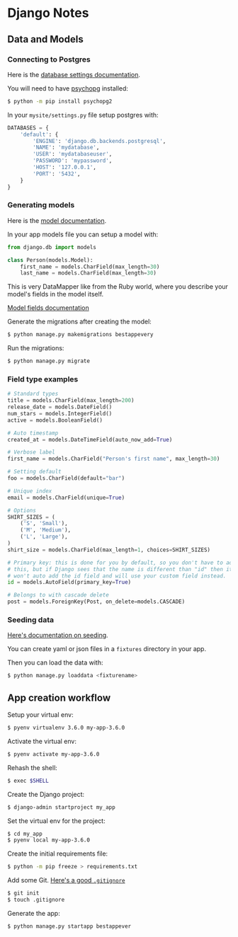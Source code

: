 # Django Notes

## Data and Models

### Connecting to Postgres

Here is the [database settings documentation](https://docs.djangoproject.com/en/1.10/ref/settings/#std:setting-DATABASES).

You will need to have [psychopg](http://initd.org/psycopg/) installed:

```bash
$ python -m pip install psychopg2
```

In your `mysite/settings.py` file setup postgres with:

```python
DATABASES = {
    'default': {
        'ENGINE': 'django.db.backends.postgresql',
        'NAME': 'mydatabase',
        'USER': 'mydatabaseuser',
        'PASSWORD': 'mypassword',
        'HOST': '127.0.0.1',
        'PORT': '5432',
    }
}
```

### Generating models

Here is the [model documentation](https://docs.djangoproject.com/en/1.10/topics/db/models/).

In your app models file you can setup a model with:

```python
from django.db import models

class Person(models.Model):
    first_name = models.CharField(max_length=30)
    last_name = models.CharField(max_length=30)
```

This is very DataMapper like from the Ruby world, where you describe your model's fields in the model itself.

[Model fields documentation](https://docs.djangoproject.com/en/1.10/ref/models/fields/)

Generate the migrations after creating the model:

```bash
$ python manage.py makemigrations bestappevery
```

Run the migrations:

```bash
$ python manage.py migrate
```

### Field type examples

```python
# Standard types
title = models.CharField(max_length=200)
release_date = models.DateField()
num_stars = models.IntegerField()
active = models.BooleanField()

# Auto timestamp
created_at = models.DateTimeField(auto_now_add=True)

# Verbose label
first_name = models.CharField("Person's first name", max_length=30)

# Setting default
foo = models.CharField(default="bar")

# Unique index
email = models.CharField(unique=True)

# Options
SHIRT_SIZES = (
    ('S', 'Small'),
    ('M', 'Medium'),
    ('L', 'Large'),
)
shirt_size = models.CharField(max_length=1, choices=SHIRT_SIZES)

# Primary key: this is done for you by default, so you don't have to add
# this, but if Django sees that the name is different than "id" then it 
# won't auto add the id field and will use your custom field instead.
id = models.AutoField(primary_key=True)

# Belongs to with cascade delete
post = models.ForeignKey(Post, on_delete=models.CASCADE)
```

### Seeding data

[Here's documentation on seeding](https://docs.djangoproject.com/en/1.10/howto/initial-data/).

You can create yaml or json files in a `fixtures` directory in your app.

Then you can load the data with:

```bash
$ python manage.py loaddata <fixturename>
```

## App creation workflow

Setup your virtual env:

```bash
$ pyenv virtualenv 3.6.0 my-app-3.6.0
```

Activate the virtual env:

```bash
$ pyenv activate my-app-3.6.0
```

Rehash the shell:

```bash
$ exec $SHELL
```

Create the Django project:

```bash
$ django-admin startproject my_app
```

Set the virtual env for the project:

```bash
$ cd my_app
$ pyenv local my-app-3.6.0
```

Create the initial requirements file:

```bash
$ python -m pip freeze > requirements.txt
```

Add some Git. [Here's a good `.gitignore`](https://raw.githubusercontent.com/github/gitignore/master/Python.gitignore)

```bash
$ git init
$ touch .gitignore
```

Generate the app:

```bash
$ python manage.py startapp bestappever
```

